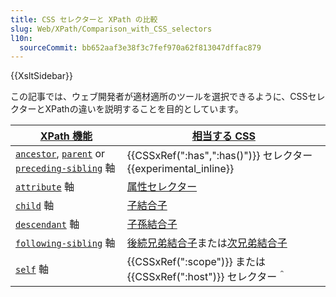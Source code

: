 ```yaml
---
title: CSS セレクターと XPath の比較
slug: Web/XPath/Comparison_with_CSS_selectors
l10n:
  sourceCommit: bb652aaf3e38f3c7fef970a62f813047dffac879
---
```


{{XsltSidebar}}

この記事では、ウェブ開発者が適材適所のツールを選択できるように、CSSセレクターとXPathの違いを説明することを目的としています。

| [XPath 機能](/ja/docs/Web/XPath)                                                                                                                                  | [相当する CSS](/ja/docs/Web/CSS/CSS_selectors)                                                                                    |
| ----------------------------------------------------------------------------------------------------------------------------------------------------------------- | --------------------------------------------------------------------------------------------------------------------------------- |
| [`ancestor`](/ja/docs/Web/XPath/Axes#ancestor), [`parent`](/ja/docs/Web/XPath/Axes#parent) or [`preceding-sibling`](/ja/docs/Web/XPath/Axes#preceding-sibling) 軸 | {{CSSxRef(":has",":has()")}} セレクター {{experimental_inline}}                                                                   |
| [`attribute`](/ja/docs/Web/XPath/Axes#attribute) 軸                                                                                                               | [属性セレクター](/ja/docs/Web/CSS/Attribute_selectors)                                                                            |
| [`child`](/ja/docs/Web/XPath/Axes#child) 軸                                                                                                                       | [子結合子](/ja/docs/Web/CSS/Child_combinator)                                                                                     |
| [`descendant`](/ja/docs/Web/XPath/Axes#descendant) 軸                                                                                                             | [子孫結合子](/ja/docs/Web/CSS/Descendant_combinator)                                                                              |
| [`following-sibling`](/ja/docs/Web/XPath/Axes#following-sibling) 軸                                                                                               | [後続兄弟結合子](/ja/docs/Web/CSS/Subsequent-sibling_combinator)または[次兄弟結合子](/ja/docs/Web/CSS/Next-sibling_combinator) |
| [`self`](/ja/docs/Web/XPath/Axes#self) 軸                                                                                                                         | {{CSSxRef(":scope")}} または {{CSSxRef(":host")}} セレクター＾                                                                 |

